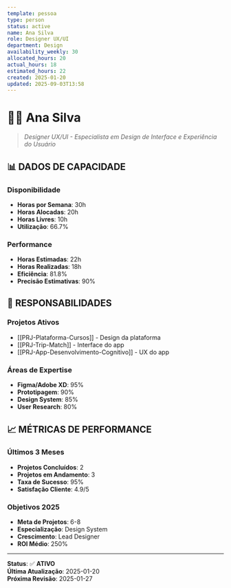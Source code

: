 ```yaml
---
template: pessoa
type: person
status: active
name: Ana Silva
role: Designer UX/UI
department: Design
availability_weekly: 30
allocated_hours: 20
actual_hours: 18
estimated_hours: 22
created: 2025-01-20
updated: 2025-09-03T13:58
---
```


# 👩‍🎨 **Ana Silva**

> *Designer UX/UI - Especialista em Design de Interface e Experiência do Usuário*

## 📊 **DADOS DE CAPACIDADE**

### **Disponibilidade**
- **Horas por Semana**: 30h
- **Horas Alocadas**: 20h
- **Horas Livres**: 10h
- **Utilização**: 66.7%

### **Performance**
- **Horas Estimadas**: 22h
- **Horas Realizadas**: 18h
- **Eficiência**: 81.8%
- **Precisão Estimativas**: 90%

## 🎯 **RESPONSABILIDADES**

### **Projetos Ativos**
- [[PRJ-Plataforma-Cursos]] - Design da plataforma
- [[PRJ-Trip-Match]] - Interface do app
- [[PRJ-App-Desenvolvimento-Cognitivo]] - UX do app

### **Áreas de Expertise**
- **Figma/Adobe XD**: 95%
- **Prototipagem**: 90%
- **Design System**: 85%
- **User Research**: 80%

## 📈 **MÉTRICAS DE PERFORMANCE**

### **Últimos 3 Meses**
- **Projetos Concluídos**: 2
- **Projetos em Andamento**: 3
- **Taxa de Sucesso**: 95%
- **Satisfação Cliente**: 4.9/5

### **Objetivos 2025**
- **Meta de Projetos**: 6-8
- **Especialização**: Design System
- **Crescimento**: Lead Designer
- **ROI Médio**: 250%

---

**Status**: ✅ **ATIVO**  
**Última Atualização**: 2025-01-20  
**Próxima Revisão**: 2025-01-27
